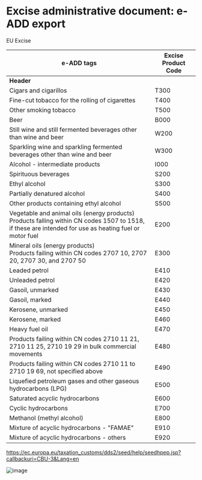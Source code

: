 # Excise administrative document: e-ADD export

EU Excise

| **e-ADD tags**                                               |**Excise Product Code**|
| ------------------------------------------------------------ | ------------------- |
|                                     **Header**                                     |
| Cigars and cigarillos                                        | T300                |
| Fine-cut tobacco for the rolling of cigarettes               | T400                |
| Other smoking tobacco                                        | T500                |
| Beer                                                         | B000                |
| Still wine and still fermented beverages other than wine and  beer | W200                |
| Sparkling wine and sparkling fermented beverages other than wine  and beer | W300                |
| Alcohol - intermediate products                              | I000                |
| Spirituous beverages                                         | S200                |
| Ethyl alcohol                                                | S300                |
| Partially denatured alcohol                                  | S400                |
| Other products containing ethyl alcohol                      | S500                |
| Vegetable and animal oils (energy products)<br />Products  falling within CN codes 1507 to 1518, if these are intended for use as  heating fuel or motor fuel | E200                |
| Mineral oils (energy products) <br />Products  failing within CN codes 2707 10, 2707 20, 2707 30, and 2707 50 | E300                |
| Leaded petrol                                                | E410                |
| Unleaded petrol                                              | E420                |
| Gasoil, unmarked                                             | E430                |
| Gasoil, marked                                               | E440                |
| Kerosene, unmarked                                           | E450                |
| Kerosene, marked                                             | E460                |
| Heavy fuel oil                                               | E470                |
| Products failing within CN codes 2710 11 21, 2710 11 25, 2710 19  29 in bulk commercial movements | E480                |
| Products failing within CN codes 2710 11 to 2710 19 69, not  specified above | E490                |
| Liquefied petroleum gases and other gaseous hydrocarbons (LPG) | E500                |
| Saturated acyclic hydrocarbons                               | E600                |
| Cyclic hydrocarbons                                          | E700                |
| Methanol (methyl alcohol)                                    | E800                |
| Mixture of acyclic hydrocarbons - "FAMAE"                    | E910                |
| Mixture of acyclic hydrocarbons - others                     | E920                |

https://ec.europa.eu/taxation_customs/dds2/seed/help/seedhpep.jsp?callbackuri=CBU-3&Lang=en

![image](https://user-images.githubusercontent.com/50704486/131687821-9fd25ec8-0203-4528-b2ec-e1ec65ee2fc8.png)
